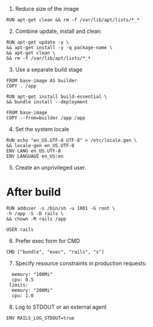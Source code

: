 1. Reduce size of the image

```
RUN apt-get clean && rm -f /var/lib/apt/lists/*_*
```

2. Combine update, install and clean:

```
RUN apt-get update -y \
&& apt-get install -y -q package-name \
&& apt-get clean \
&& rm -f /var/lib/apt/lists/*_*
```

3. Use a separate build stage

```
FROM base-image AS builder
COPY . /app

RUN apt-get install build-essential \
&& bundle install --deployment

FROM base-image
COPY --from=builder /app /app
```

4. Set the system locale

```
RUN echo "en_US.UTF-8 UTF-8" > /etc/locale.gen \
&& locale-gen en_US.UTF-8
ENV LANG en_US.UTF-8
ENV LANGUAGE en_US:en
```

5. Create an unprivileged user.

# After build

```
RUN adduser -s /bin/sh -u 1001 -G root \
-h /app -S -D rails \
&& chown -R rails /app

USER rails
```

6. Prefer exec form for CMD

```
CMD ["bundle", "exec", "rails", "s"]
```

7. Specify resource constraints in production requests:

```
  memory: "100Mi"
  cpu: 0.5
 limits:
  memory: "200Mi"
  cpu: 1.0
```

8. Log to STDOUT or an external agent

```
ENV RAILS_LOG_STDOUT=true
```
